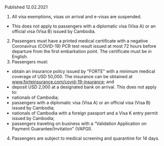 Published 12.02.2021
1. All visa exemptions, visas on arrival and e-visas are suspended.
- This does not apply to passengers with a diplomatic visa (Visa A) or an official visa (Visa B) issued by Cambodia. 
2. Passengers must have a printed medical certificate with a negative Coronavirus (COVID-19) PCR test result issued at most 72 hours before departure from the first embarkation point. The certificate must be in English.
3. Passengers must: 
- obtain an insurance policy issued by "FORTE" with a minimum medical coverage of USD 50,000. The insurance can be obtained at <a href="http://www.forteinsurance.com/covid-19-insurance">www.forteinsurance.com/covid-19-insurance</a>; and
- deposit USD 2,000 at a designated bank on arrival.
This does not apply to:
- nationals of Cambodia;
- passengers with a diplomatic visa (Visa A) or an official visa (Visa B) issued by Cambodia;
- nationals of Cambodia with a foreign passport and a Visa K entry permit issued by Cambodia;
- passengers traveling on business with a “Validation Application on Payment Guarantee/Invitation" (VAPGI).
4. Passengers are subject to medical screening and quarantine for 14 days.

